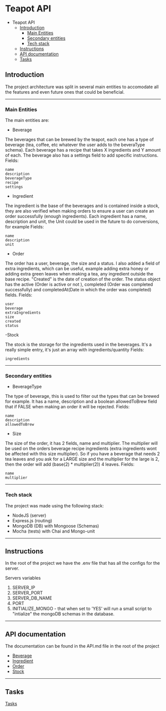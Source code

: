 # Teapot API 

- Teapot API
  * [Introduction](#introduction)
    + [Main Entities](#main-entities)
    + [Secondary entities](#secondary-entities)
    + [Tech stack](#tech-stack)
  * [Instructions](#instructions)
  * [API documentation](#api-documentation)
  * [Tasks](#tasks)

## Introduction 

The project architecture was split in several main entities to accomodate all the features and even future ones that could be beneficial.

----

### Main Entities 

The main entities are: 

- Beverage


The beverages that can be brewed by the teapot, each one has a type of beverage (tea, coffee, etc whatever the user adds to the beveraType schema). Each beverage has a recipe that takes X ingredients and Y amount of each.
The beverage also has a settings field to add specific instructions.
Fields:
```
name
description
beverageType
recipe
settings
```

- Ingredient


The ingredient is the base of the beverages and is contained inside a stock, they are also verified when making orders to ensure a user can create an order successfully (enough ingredients). Each ingredient has a name, description and unit, the Unit could be used in the future to do conversions, for example
Fields:
```
name
description
unit
```

- Order


The order has a user, beverage, the size and a status. I also added a field of extra ingredients, which can be useful, example adding extra honey or adding extra green leaves when making a tea, any ingredient outside the base recipe. "Created" is the date of creation of the order.
The status object has the active (Order is active or not ), completed (Order was completed successfully) and completedAt(Date in which the order was completed) fields.
Fields:
```
user
beverage
extraIngredients
size
created
status
```

-Stock


The stock is the storage for the ingredients used in the beverages. It's a really simple entry, it's just an array with ingredients/quantity
Fields:
```
ingredients
```

----


### Secondary entities

- BeverageType


The type of beverage, this is used to filter out the types that can be brewed for example. It has a name, description and a boolean allowedToBrew field that if FALSE when making an order it will be rejected.
Fields:
```
name
description
allowedToBrew
```

- Size


The size of the order, it has 2 fields, name and multiplier. The multiplier will be used on the orders beverage recipe ingredients (extra ingredients wont be affected with this size multiplier). So if you have a beverage that needs 2 tea leaves and you ask for a LARGE size and the multiplier for the large is 2, then the order will add (base(2) * multiplier(2)) 4 leaves.
Fields:
```
name
multiplier
```

----


### Tech stack

The project was made using the following stack:

- NodeJS (server)
- Express.js (routing)
- MongoDB (DB) with Mongoose (Schemas)
- Mocha (tests) with Chai and Mongo-unit


----


## Instructions

In the root of the project we have the .env file that has all the configs for the server.

Servers variables 
1. SERVER_IP
2. SERVER_PORT
3. SERVER_DB_NAME
4. PORT
5. INITIALIZE_MONGO - that when set to 'YES' will run a small script to "intialize" the mongoDB schemas in the database.

----

## API documentation

The documentation can be found in the API.md file in the root of the project

- [Beverage](APIbeverage.md)
- [Ingredient](APIingredient.md)
- [Order](APIorder.md)
- [Stock](APIstock.md)

----

## Tasks 

[Tasks](T.md)

